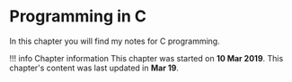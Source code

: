 # Programming in C
In this chapter you will find my notes for C programming.

!!! info Chapter information
    This chapter was started on **10 Mar 2019**. This chapter's content was last updated in **Mar 19**.
